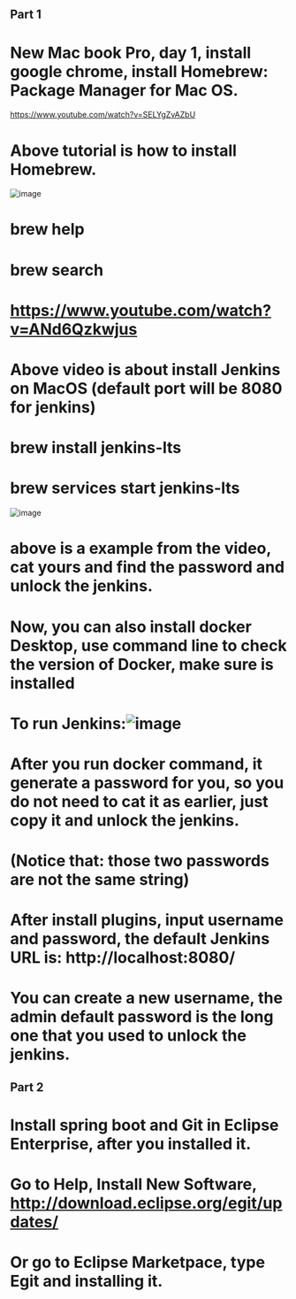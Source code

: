 ## Part 1
# New Mac book Pro, day 1, install google chrome, install Homebrew: Package Manager for Mac OS.
https://www.youtube.com/watch?v=SELYgZvAZbU
# Above tutorial is how to install Homebrew.

![image](https://user-images.githubusercontent.com/56694905/130335165-a034a758-6c28-40f6-ad1d-457c6d10fee8.png)
# brew help
# brew search
# https://www.youtube.com/watch?v=ANd6Qzkwjus 
# Above video is about install Jenkins on MacOS (default port will be 8080 for jenkins)
# brew install jenkins-lts
# brew services start jenkins-lts
![image](https://user-images.githubusercontent.com/56694905/130335395-f888d4b6-6462-49c2-b998-ab6679fae564.png)
# above is a example from the video, cat yours and find the password and unlock the jenkins.
# Now, you can also install docker Desktop, use command line to check the version of Docker, make sure is installed
# To run Jenkins:![image](https://user-images.githubusercontent.com/56694905/130336132-483ee535-4d34-4282-a1b0-48c9224a6e83.png)
# After you run docker command, it generate a password for you, so you do not need to cat it as earlier, just copy it and unlock the jenkins.
# (Notice that: those two passwords are not the same string)
# After install plugins, input username and password, the default Jenkins URL is: http://localhost:8080/
# You can create a new username, the admin default password is the long one that you used to unlock the jenkins.
## Part 2
# Install spring boot and Git in Eclipse Enterprise, after you installed it.
# Go to Help, Install New Software, http://download.eclipse.org/egit/updates/
# Or go to Eclipse Marketpace, type Egit and installing it.

